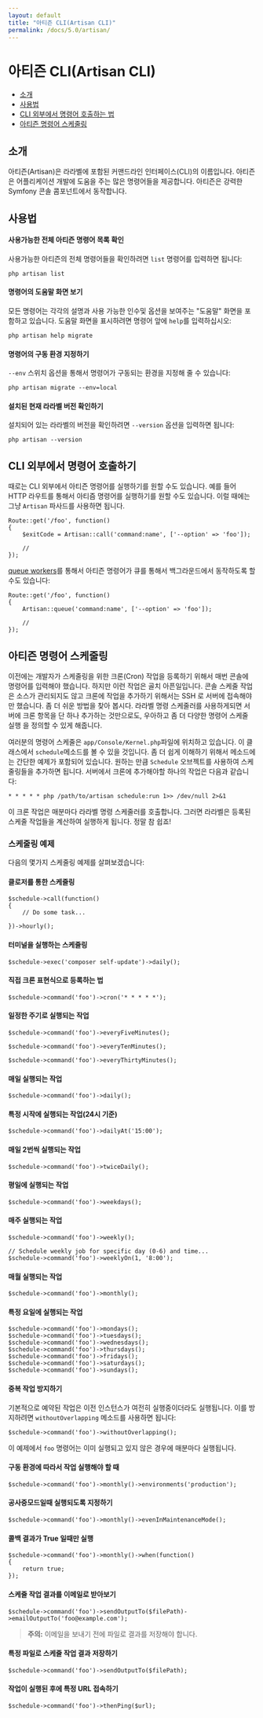 ```yaml
---
layout: default
title: "아티즌 CLI(Artisan CLI)"
permalink: /docs/5.0/artisan/
---
```


# 아티즌 CLI(Artisan CLI)

- [소개](#introduction)
- [사용법](#usage)
- [CLI 외부에서 명령어 호출하는 법](#calling-commands-outside-of-cli)
- [아티즌 명령어 스케줄링](#scheduling-artisan-commands)

<a name="introduction"></a>
## 소개

아티즌(Artisan)은 라라벨에 포함된 커맨드라인 인터페이스(CLI)의 이름입니다. 아티즌은 어플리케이션 개발에 도움을 주는 많은 명령어들을 제공합니다. 아티즌은 강력한 Symfony 콘솔 콤포넌트에서 동작합니다.

<a name="usage"></a>
## 사용법

#### 사용가능한 전체 아티즌 명령어 목록 확인

사용가능한 아티즌의 전체 명령어들을 확인하려면 `list` 명령어를 입력하면 됩니다:

	php artisan list

#### 명령어의 도움말 화면 보기

모든 명령어는 각각의 설명과 사용 가능한 인수및 옵션을 보여주는 "도움말" 화면을 포함하고 있습니다. 도움말 화면을 표시하려면 명령어 앞에 `help`를 입력하십시오:

	php artisan help migrate

#### 명령어의 구동 환경 지정하기

`--env` 스위치 옵션을 통해서 명령어가 구동되는 환경을 지정해 줄 수 있습니다: 

	php artisan migrate --env=local

#### 설치된 현재 라라벨 버전 확인하기

설치되어 있는 라라벨의 버전을 확인하려면 `--version` 옵션을 입력하면 됩니다:

	php artisan --version

<a name="calling-commands-outside-of-cli"></a>
## CLI 외부에서 명령어 호출하기

때로는 CLI 외부에서 아티즌 명령어를 실행하기를 원할 수도 있습니다. 예를 들어 HTTP 라우트를 통해서 아티즘 명령어를 실행하기를 원할 수도 있습니다. 이럴 때에는 그냥 `Artisan` 파사드를 사용하면 됩니다. 

	Route::get('/foo', function()
	{
		$exitCode = Artisan::call('command:name', ['--option' => 'foo']);

		//
	});

[queue workers](/docs/5.0/queues)를 통해서 아티즌 명령어가 큐를 통해서 백그라운드에서 동작하도록 할 수도 있습니다:

	Route::get('/foo', function()
	{
		Artisan::queue('command:name', ['--option' => 'foo']);

		//
	});

<a name="scheduling-artisan-commands"></a>
## 아티즌 명령어 스케줄링

이전에는 개발자가 스케줄링을 위한 크론(Cron) 작업을 등록하기 위해서 매번 콘솔에 명령어를 입력해야 했습니다. 하지만 이런 작업은 골치 아픈일입니다. 콘솔 스케줄 작업은 소스가 관리되지도 않고 크론에 작업을 추가하기 위해서는 SSH 로 서버에 접속해야만 했습니다. 좀 더 쉬운 방법을 찾아 봅시다. 라라벨 명령 스케줄러를 사용하게되면 서버에 크론 항목을 단 하나 추가하는 것만으로도, 우아하고 좀 더 다양한 명령어 스케줄 실행 을 정의할 수 있게 해줍니다. 

여러분의 명령어 스케줄은 `app/Console/Kernel.php`파일에 위치하고 있습니다. 이 클래스에서 `schedule`메소드를 볼 수 있을 것입니다. 좀 더 쉽게 이해하기 위해서 메소드에는 간단한 예제가 포함되어 있습니다. 원하는 만큼 `Schedule` 오브젝트를 사용하여 스케줄링들을 추가하면 됩니다. 서버에서 크론에 추가해야할 하나의 작업은 다음과 같습니다:

	* * * * * php /path/to/artisan schedule:run 1>> /dev/null 2>&1

이 크론 작업은 매분마다 라라벨 명령 스케줄러를 호출합니다. 그러면 라라벨은 등록된 스케줄 작업들을 계산하여 실행하게 됩니다. 정말 참 쉽죠!

### 스케줄링 예제

다음의 몇가지 스케줄링 예제를 살펴보겠습니다:

#### 클로저를 통한 스케줄링

	$schedule->call(function()
	{
		// Do some task...

	})->hourly();

#### 터미널을 실행하는 스케줄링

	$schedule->exec('composer self-update')->daily();

#### 직접 크론 표현식으로 등록하는 법

	$schedule->command('foo')->cron('* * * * *');

#### 일정한 주기로 실행되는 작업

	$schedule->command('foo')->everyFiveMinutes();

	$schedule->command('foo')->everyTenMinutes();

	$schedule->command('foo')->everyThirtyMinutes();

#### 매일 실행되는 작업

	$schedule->command('foo')->daily();

#### 특정 시작에 실행되는 작업(24시 기준)

	$schedule->command('foo')->dailyAt('15:00');

#### 매일 2번씩 실행되는 작업

	$schedule->command('foo')->twiceDaily();

#### 평일에 실행되는 작업

	$schedule->command('foo')->weekdays();

#### 매주 실행되는 작업

	$schedule->command('foo')->weekly();

	// Schedule weekly job for specific day (0-6) and time...
	$schedule->command('foo')->weeklyOn(1, '8:00');

#### 매월 실행되는 작업

	$schedule->command('foo')->monthly();

#### 특정 요일에 실행되는 작업

	$schedule->command('foo')->mondays();
	$schedule->command('foo')->tuesdays();
	$schedule->command('foo')->wednesdays();
	$schedule->command('foo')->thursdays();
	$schedule->command('foo')->fridays();
	$schedule->command('foo')->saturdays();
	$schedule->command('foo')->sundays();

#### 중복 작업 방지하기

기본적으로 예약된 작업은 이전 인스턴스가 여전히 실행중이더라도 실행됩니다. 이를 방지하려면 `withoutOverlapping` 메소드를 사용하면 됩니다:

	$schedule->command('foo')->withoutOverlapping();

이 예제에서 `foo` 명령어는 이미 실행되고 있지 않은 경우에 매분마다 실행됩니다. 

#### 구동 환경에 따라서 작업 실행해야 할 때

	$schedule->command('foo')->monthly()->environments('production');

#### 공사중모드일때 실행되도록 지정하기

	$schedule->command('foo')->monthly()->evenInMaintenanceMode();

#### 콜백 결과가 True 일때만 실행

	$schedule->command('foo')->monthly()->when(function()
	{
		return true;
	});

#### 스케줄 작업 결과를 이메일로 받아보기

	$schedule->command('foo')->sendOutputTo($filePath)->emailOutputTo('foo@example.com');

> **주의:** 이메일을 보내기 전에 파일로 결과를 저장해야 합니다. 

#### 특정 파일로 스케줄 작업 결과 저장하기

	$schedule->command('foo')->sendOutputTo($filePath);

#### 작업이 실행된 후에 특정 URL 접속하기

	$schedule->command('foo')->thenPing($url);

